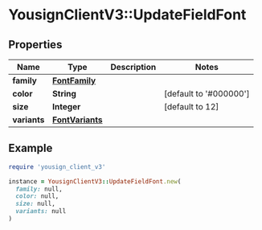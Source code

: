 # YousignClientV3::UpdateFieldFont

## Properties

| Name | Type | Description | Notes |
| ---- | ---- | ----------- | ----- |
| **family** | [**FontFamily**](FontFamily.md) |  |  |
| **color** | **String** |  | [default to &#39;#000000&#39;] |
| **size** | **Integer** |  | [default to 12] |
| **variants** | [**FontVariants**](FontVariants.md) |  |  |

## Example

```ruby
require 'yousign_client_v3'

instance = YousignClientV3::UpdateFieldFont.new(
  family: null,
  color: null,
  size: null,
  variants: null
)
```

